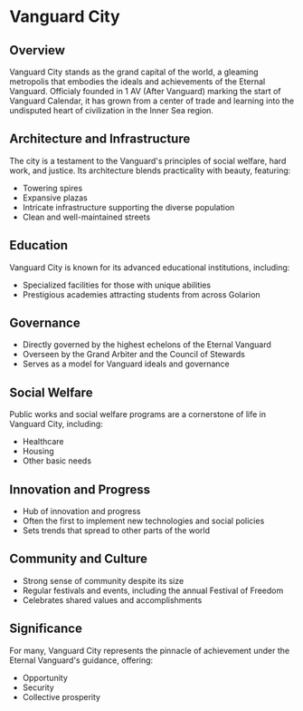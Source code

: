 # Vanguard City

## Overview
Vanguard City stands as the grand capital of the world, a gleaming metropolis that embodies the ideals and achievements of the Eternal Vanguard. Officialy founded in 1 AV (After Vanguard) marking the start of Vanguard Calendar, it has grown from a center of trade and learning into the undisputed heart of civilization in the Inner Sea region.

## Architecture and Infrastructure
The city is a testament to the Vanguard's principles of social welfare, hard work, and justice. Its architecture blends practicality with beauty, featuring:

- Towering spires
- Expansive plazas
- Intricate infrastructure supporting the diverse population
- Clean and well-maintained streets

## Education
Vanguard City is known for its advanced educational institutions, including:
- Specialized facilities for those with unique abilities
- Prestigious academies attracting students from across Golarion

## Governance
- Directly governed by the highest echelons of the Eternal Vanguard
- Overseen by the Grand Arbiter and the Council of Stewards
- Serves as a model for Vanguard ideals and governance

## Social Welfare
Public works and social welfare programs are a cornerstone of life in Vanguard City, including:
- Healthcare
- Housing
- Other basic needs

## Innovation and Progress
- Hub of innovation and progress
- Often the first to implement new technologies and social policies
- Sets trends that spread to other parts of the world

## Community and Culture
- Strong sense of community despite its size
- Regular festivals and events, including the annual Festival of Freedom
- Celebrates shared values and accomplishments

## Significance
For many, Vanguard City represents the pinnacle of achievement under the Eternal Vanguard's guidance, offering:
- Opportunity
- Security
- Collective prosperity